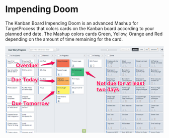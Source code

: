 Impending Doom
==============

The Kanban Board Impending Doom is an advanced Mashup for TargetProcess that colors cards on the Kanban board according 
to your planned end date. The Mashup colors cards Green, Yellow, Orange and Red depending on the amount 
of time remaining for the card.

![Impending Doom](impending_doom.png)
